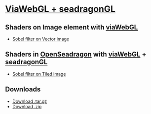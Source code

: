 
# [ViaWebGL + seadragonGL][1]

## Shaders on Image element with [viaWebGL][5]

* [Sobel filter on Vector image][8]

## Shaders in [OpenSeadragon][7] with [viaWebGL][5] + [seadragonGL][6]

* [Sobel filter on Tiled image][4]

## Downloads

* [Download .tar.gz][2]
* [Download .zip][3]

[1]: https://github.com/thejohnhoffer/viaWebGL
[2]: https://github.com/thejohnhoffer/viaWebGL/tarball/master
[3]: https://github.com/thejohnhoffer/viaWebGL/zipball/master
[4]: https://thejohnhoffer.github.io/viaWebGL/sobel/dzi/
[8]: https://thejohnhoffer.github.io/viaWebGL/sobel/svg/
[5]: tools/viaWebGL.js
[6]: tools/seadragonGL.js
[7]: https://openseadragon.github.io